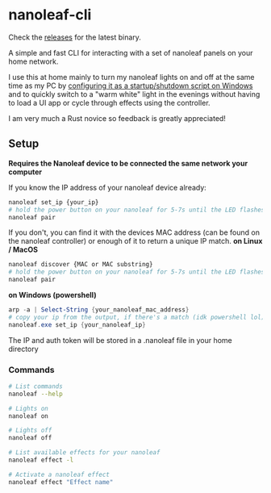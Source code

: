 # nanoleaf-cli
Check the [releases](https://github.com/Smelliott94/nanoleaf-cli/releases) for the latest binary.

A simple and fast CLI for interacting with a set of nanoleaf panels on your home network.

I use this at home mainly to turn my nanoleaf lights on and off at the same time as
my PC by [configuring it as a startup/shutdown script on Windows](https://learn.microsoft.com/en-us/previous-versions/windows/it-pro/windows-server-2012-r2-and-2012/dn789190(v=ws.11))
and to quickly switch to a "warm white" light in the evenings without having to
load a UI app or cycle through effects using the controller.

I am very much a Rust novice so feedback is greatly appreciated!

## Setup
**Requires the Nanoleaf device to be connected the same network your computer**

If you know the IP address of your nanoleaf device already:
```bash
nanoleaf set_ip {your_ip}
# hold the power button on your nanoleaf for 5-7s until the LED flashes in a pattern
nanoleaf pair
```

If you don't, you can find it with the devices MAC address (can be found on the nanoleaf controller) or enough of it to return a unique IP match.
**on Linux / MacOS**
```bash
nanoleaf discover {MAC or MAC substring}
# hold the power button on your nanoleaf for 5-7s until the LED flashes in a pattern
nanoleaf pair
```

**on Windows (powershell)**
```powershell
arp -a | Select-String {your_nanoleaf_mac_address}
# copy your ip from the output, if there's a match (idk powershell lol)
nanoleaf.exe set_ip {your_nanoleaf_ip}
```

The IP and auth token will be stored in a .nanoleaf file in your home directory

### Commands
```bash
# List commands
nanoleaf --help
```

```bash
# Lights on
nanoleaf on
```

```bash
# Lights off
nanoleaf off
```

```bash
# List available effects for your nanoleaf
nanoleaf effect -l
```

```bash
# Activate a nanoleaf effect
nanoleaf effect "Effect name"
```
